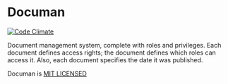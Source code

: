 # Documan

[![Code Climate](https://codeclimate.com/github/andela-iamao/documan/badges/gpa.svg)](https://codeclimate.com/github/andela-iamao/documan)

Document management system, complete with roles and privileges. Each document defines access rights; the document defines which roles can access it. Also, each document specifies the date it was published.

Documan is [MIT LICENSED](https://github.com/andela-iamao/documan/blob/production/LICENSE)
